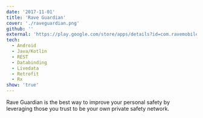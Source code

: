 ```yaml
---
date: '2017-11-01'
title: 'Rave Guardian'
cover: './raveguardian.png'
github: ''
external: 'https://play.google.com/store/apps/details?id=com.ravemobilesafety.raveguardian'
tech:
  - Android
  - Java/Kotlin
  - REST
  - Databinding
  - Livedata
  - Retrofit
  - Rx
show: 'true'
---
```


Rave Guardian is the best way to improve your personal safety by leveraging those you trust to be your own private safety network.
